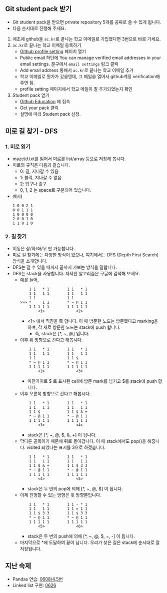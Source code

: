 ## Git student pack 받기
- Git student pack을 받으면 private repository 5개를 공짜로 쓸 수 있게 됩니다.
- 다음 순서대로 진행해 주세요.
1. 애초에 github을 `ac.kr`로 끝나는 학교 이메일로 가입했다면 3번으로 바로 가세요.
2. `ac.kr`로 끝나는 학교 이메일 등록하기
    - [Github profile setting](https://github.com/settings/profile) 페이지 열기
    - Public email 하단에 You can manage verified email addresses in your email settings. 문구에서 `email settings` 링크 클릭
    - Add email address 통해서 `ac.kr`로 끝나는 학교 이메일 추가
    - 학교 이메일로 뭔가가 갔을텐데, 그 메일을 열어서 github계정 verification해주면 됨.
    - profile setting 페이지에서 학교 메일이 잘 추가되었는지 확인
3. Student pack 얻기
    - [Github Education](https://education.github.com/pack) 에 접속
    - Get your pack 클릭
    - 설명에 따라 Student pack 신청.

## 미로 길 찾기 - DFS

### 1. 미로 읽기
- maze\d.txt를 읽어서 미로를 list/array 등으로 저장해 봅시다.
- 미로의 규칙은 다음과 같습니다.
    - 0: 길, 지나갈 수 있음
    - 1: 블럭, 지나갈 수 없음
    - 2: 입구나 출구
    - 0, 1, 2 는 space로 구분되어 있습니다.
- 예시)
    ```
    1 0 0 2 1
    0 0 1 1 1
    1 0 0 0 0
    2 0 0 1 0
    1 1 0 1 0
    ```

### 2. 길 찾기
- 이동은 상/하/좌/우 만 가능합니다.
- 미로 길 찾기에는 다양한 방식이 있으나, 여기에서는 DFS (Depth First Search) 방식을 소개합니다.
- DFS는 갈 수 있을 때까지 끝까지 가보는 방식을 말합니다.
- DFS는 stack을 사용합니다. 자세한 알고리즘은 구글에 검색해 보세요.
    - 예를 들어, 
        ```
            1 1   * 1        1 1   * 1
            1 1   1 1        1 1   1 1
            1 1              1 1    
        >>> *     1 1        * ~ @ 1 1
            1 1 1 1 1        1 1 1 1 1
                <1>              <2>
        ```
        - <1> 에서 직진을 쭉 합니다. 이 때 방문한 노드는 방문했다고 marking을 하며, 각 새로 방문한 노드는 stack에 push 합니다.
            - 즉, stack은 [*, ~, @] 입니다.
    - 이후 위 방향으로 간다고 해봅시다. 
        ```
            1 1   * 1        1 1   * 1
            1 1   1 1        1 1   1 1
            1 1              1 1 $   
            * ~ @ 1 1        * ~ @ 1 1
            1 1 1 1 1        1 1 1 1 1
                <2>              <3>
        ```
        - 마찬가지로 $ 로 표시된 cell에 방문 mark를 남기고 $를 stack에 push 합니다.
    - 이후 오른쪽 방향으로 간다고 해봅시다.
        ```
            1 1   * 1        1 1   * 1
            1 1   1 1        1 1   1 1
            1 1 $            1 1 $ & +  
            * ~ @ 1 1        * ~ @ 1 1
            1 1 1 1 1        1 1 1 1 1
                <3>              <4>
        ```
        - stack은 [*, ~, @, $, &, +] 이 됩니다.
    - 막다른 골목이기 때문에 뒤로 돌아갑니다. 이 때 stack에서도 pop()을 해줍니다. visited 되었다는 표시를 3으로 하겠습니다.
        ```
            1 1   * 1        1 1   * 1
            1 1   1 1        1 1   1 1
            1 1 $ & +        1 1 $ 3 3
            * ~ @ 1 1        * ~ @ 1 1
            1 1 1 1 1        1 1 1 1 1
                <4>              <5>
        ```
        - stack은 두 번의 pop에 의해 [*, ~, @, $] 이 됩니다.
    - 이제 진행할 수 있는 방향은 윗 방향뿐입니다.
        ```
            1 1   * 1        1 1 - * 1
            1 1   1 1        1 1 = 1 1
            1 1 $ 3 3        1 1 $ 3 3
            * ~ @ 1 1        * ~ @ 1 1
            1 1 1 1 1        1 1 1 1 1
                <5>              <6>
        ```
        - stack은 두 번의 push에 의해 [*, ~, @, $, =, -] 이 됩니다.
    - 마지막으로 *에 도달하여 끝이 납니다. 우리가 찾은 길은 stack에 순서대로 잘 저장됩니다.


## 지난 숙제
- Pandas 연습: [0608/4,5번](https://github.com/haekyu/python_tutoring_ms/blob/master/0608/0608hw.md)
- Linked list 구현: [0626](https://github.com/haekyu/python_tutoring_ms/blob/master/0626/0626hw.md)




